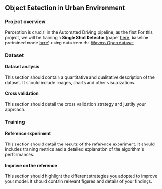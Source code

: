 ## Object Eetection in Urban Environment

### Project overview
Perception is crucial in the Automated Driving pipeline, as the first
For this project, we will be training a **Single Shot Detector** (paper [here](https://arxiv.org/pdf/1512.02325.pdf), baseline pretrained mode [here](http://download.tensorflow.org/models/object_detection/tf2/20200711/ssd_resnet50_v1_fpn_640x640_coco17_tpu-8.tar.gz)) using data from the [Waymo Open dataset](https://waymo.com/open/).

### Dataset
#### Dataset analysis
This section should contain a quantitative and qualitative description of the dataset. It should include images, charts and other visualizations.
#### Cross validation
This section should detail the cross validation strategy and justify your approach.

### Training 
#### Reference experiment
This section should detail the results of the reference experiment. It should includes training metrics and a detailed explanation of the algorithm's performances.

#### Improve on the reference
This section should highlight the different strategies you adopted to improve your model. It should contain relevant figures and details of your findings.
 
